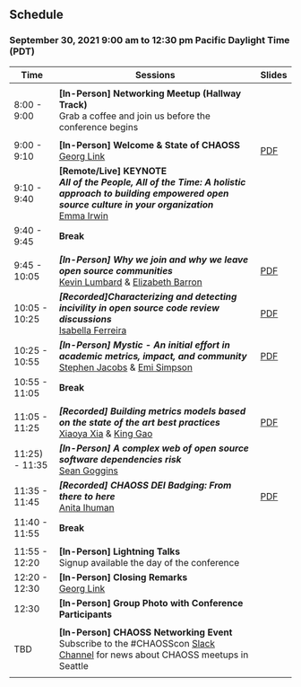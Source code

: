 ## Schedule
### September 30, 2021 9:00 am to 12:30 pm Pacific Daylight Time (PDT)

|Time|Sessions|Slides|
|---|---|---|
| | | |
| 8:00 - 9:00|**[In-Person] Networking Meetup (Hallway Track)**<br>Grab a coffee and join us before the conference begins| |
| | | |
| 9:00 - 9:10|**[In-Person] Welcome & State of CHAOSS**<br>[Georg Link](#user-content-georg-link)| [PDF](https://github.com/chaoss/website/blob/master/CHAOSScon/2021NA/slides/GeorgLink_State-of-CHAOSS.pdf)|
| 9:10 - 9:40|**[Remote/Live] KEYNOTE<br>_All of the People, All of the Time: A holistic approach to building empowered open source culture in your organization_**<br>[Emma Irwin](#user-content-emma-irwin)| |
| 9:40 - 9:45|**Break**| |
| | | |
| 9:45 - 10:05|_**[In-Person] Why we join and why we leave open source communities**_<br>[Kevin Lumbard](#user-content-kevin-lumbard) & [Elizabeth Barron](#user-content-elizabeth-barron)|[PDF](https://github.com/chaoss/website/blob/master/CHAOSScon/2021NA/slides/Lumbard_Why-Join-leave-OSC.pdf)|
|10:05 - 10:25|_**[Recorded]Characterizing and detecting incivility in open source code review discussions**_<br>[Isabella Ferreira](#user-content-isabella-ferreira)|[PDF](https://github.com/chaoss/website/blob/master/CHAOSScon/2021NA/slides/IsabellaFerreira_Incivility.pdf)|
|10:25 - 10:55|_**[In-Person] Mystic - An initial effort in academic metrics, impact, and community**_<br>[Stephen Jacobs](#user-content-stephen-jacobs) & [Emi Simpson](#user-content-emi-simpson)|[PDF](https://github.com/chaoss/website/blob/master/CHAOSScon/2021NA/slides/Emi_Mystic-Talk.pdf)|
|10:55 - 11:05|**Break**| |
| | | |
|11:05 - 11:25|_**[Recorded] Building metrics models based on the state of the art best practices**_<br>[Xiaoya Xia](#user-content-xiaoya-xia) & [King Gao](#user-content-king-gao)|[PDF](https://github.com/chaoss/website/blob/master/CHAOSScon/2021NA/slides/Xiaoya_King_building-metrics.pdf)|
|11:25) - 11:35|_**[In-Person] A complex web of open source software dependencies risk**_<br>[Sean Goggins](#user-content-sean-goggins)| |
|11:35 - 11:45|_**[Recorded] CHAOSS DEI Badging: From there to here**_<br>[Anita Ihuman](#user-content-anita-ihuman)|[PDF](https://github.com/chaoss/website/blob/master/CHAOSScon/2021NA/slides/AnitaIhuman_%20DEI-Badging.pdf)|
|11:40 - 11:55|**Break**|
| | | |
|11:55 - 12:20|**[In-Person] Lightning Talks**<br>Signup available the day of the conference| |
|12:20 - 12:30|**[In-Person] Closing Remarks**<br>[Georg Link](#user-content-georg-link)| |
|12:30|**[In-Person] Group Photo with Conference Participants**| |
| | | |
|TBD|**[In-Person] CHAOSS Networking Event**<br>Subscribe to the #CHAOSScon [Slack Channel](https://join.slack.com/t/chaoss-workspace/shared_invite/zt-r65szij9-QajX59hkZUct82b0uACA6g) for news about CHAOSS meetups in Seattle| |
| | | |
